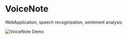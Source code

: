 # VoiceNote
WebApplication, speech recognization, sentiment analysis


![VoiceNote Demo](demo2.gif)
